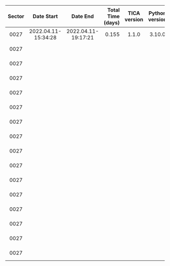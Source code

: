 |                             Sector|                         Date Start|                           Date End|                  Total Time (days)|                       TICA version|                     Python version|                               Host|                  conda Environment|                            Ref_FIN|                                CCD|                           Wing FAC|                       Contrast FAC|                         NRef_Stars|                     Ref_Star Tmags|                       N_Trim_Stars|      Ref_Bright Residuals (arcsec)|        Frac_of_FFIs >0.95Ref_Stars|                  AvgFrac Ref_Stars|           AvgFit Residual (arcsec)|            AvgFit Residual (pixel)|                 Flexible Apertures|                 TICA Runtime (sec)|                            N_cores|                 WCS1 Runtime (sec)|                            N_cores|                 WCS2 Runtime (sec)|                            N_cores|
|:---:|:---:|:---:|---:|:---:|:---:|:---:|:---:|:---:|:---:|:---:|:---:|---:|:---:|---:|---:|---:|---:|---:|---:|---:|:---:|---:|:---:|---:|:---:|---:|
|0027|                2022.04.11-15:34:28|                2022.04.11-19:17:21|                              0.155|                              1.1.0|                             3.10.0|                       roci.mit.edu|                    tica_production|                           00116500|                          cam1_ccd1|                                0.9|                                3.5|                                959|7.50-11.95|                                 41|                              1.162|0.76|0.97|1.056|0.05|                              fixed|                             485.30|                                 46|                             628.24|                                  1|                            7040.37|                                  1|
|0027|                                   |                                   |                                   |                                   |                                   |                                   |                                   |                                   |                          cam1_ccd2|                                0.9|                                3.5|                                977|7.50-11.94|                                 23|                              0.979|0.90|0.98|0.906|0.04|                              fixed|                                   |                                   |                             217.30|                                  1|                            5979.84|                                  1|
|0027|                                   |                                   |                                   |                                   |                                   |                                   |                                   |                                   |                          cam1_ccd3|                                0.9|                                3.5|                                962|7.50-11.48|                                 38|                              1.209|0.93|0.99|1.161|0.06|                              fixed|                                   |                                   |                             254.12|                                  1|                            6268.80|                                  1|
|0027|                                   |                                   |                                   |                                   |                                   |                                   |                                   |                                   |                          cam1_ccd4|                                0.9|                                3.5|                                950|7.50-11.98|                                 50|                              1.423|0.86|0.97|1.412|0.07|                              fixed|                                   |                                   |                             493.34|                                  1|                            6768.23|                                  1|
|0027|                                   |                                   |                                   |                                   |                                   |                                   |                                   |                                   |                          cam2_ccd1|                                0.9|                                3.5|                                973|7.50-11.70|                                 27|                              1.149|0.81|0.97|1.090|0.05|                              fixed|                             479.66|                                 46|                             245.78|                                  1|                            6190.70|                                  1|
|0027|                                   |                                   |                                   |                                   |                                   |                                   |                                   |                                   |                          cam2_ccd2|                                0.9|                                3.5|                                962|7.51-11.71|                                 25|                              1.132|0.60|0.95|1.093|0.05|                              fixed|                                   |                                   |                             140.34|                                  1|                            5800.11|                                  1|
|0027|                                   |                                   |                                   |                                   |                                   |                                   |                                   |                                   |                          cam2_ccd3|                                0.9|                                3.5|                                981|7.52-11.94|                                 18|                              1.048|0.90|0.98|1.031|0.05|                              fixed|                                   |                                   |                             158.57|                                  1|                            6504.41|                                  1|
|0027|                                   |                                   |                                   |                                   |                                   |                                   |                                   |                                   |                          cam2_ccd4|                                0.9|                                3.5|                                966|7.51-11.98|                                 34|                              1.089|0.99|1.00|1.013|0.05|                              fixed|                                   |                                   |                             296.29|                                  1|                            6807.27|                                  1|
|0027|                                   |                                   |                                   |                                   |                                   |                                   |                                   |                                   |                          cam3_ccd1|                                0.9|                                3.5|                                978|7.50-11.95|                                 22|                              1.001|1.00|1.00|0.921|0.05|                              fixed|                             479.64|                                 46|                             190.62|                                  1|                            6747.72|                                  1|
|0027|                                   |                                   |                                   |                                   |                                   |                                   |                                   |                                   |                          cam3_ccd2|                                0.9|                                3.5|                                975|7.50-11.93|                                 25|                              1.186|1.00|1.00|1.144|0.06|                              fixed|                                   |                                   |                             179.84|                                  1|                            6112.37|                                  1|
|0027|                                   |                                   |                                   |                                   |                                   |                                   |                                   |                                   |                          cam3_ccd3|                                0.9|                                3.5|                                972|7.52-11.92|                                 28|                              1.120|0.94|0.99|1.027|0.05|                              fixed|                                   |                                   |                             194.92|                                  1|                            6002.14|                                  1|
|0027|                                   |                                   |                                   |                                   |                                   |                                   |                                   |                                   |                          cam3_ccd4|                                0.9|                                3.5|                                979|7.50-11.99|                                 21|                              0.930|1.00|1.00|0.843|0.04|                              fixed|                                   |                                   |                             168.22|                                  1|                            6215.71|                                  1|
|0027|                                   |                                   |                                   |                                   |                                   |                                   |                                   |                                   |                          cam4_ccd1|                                0.9|                                3.5|                                962|7.51-11.85|                                 38|                              0.938|0.96|0.99|0.829|0.04|                              fixed|                             479.37|                                 46|                             334.42|                                  1|                            6939.14|                                  1|
|0027|                                   |                                   |                                   |                                   |                                   |                                   |                                   |                                   |                          cam4_ccd2|                                0.9|                                3.5|                                967|7.51-11.83|                                 33|                              1.075|0.98|0.99|0.963|0.05|                              fixed|                                   |                                   |                             292.02|                                  1|                            5555.46|                                  1|
|0027|                                   |                                   |                                   |                                   |                                   |                                   |                                   |                                   |                          cam4_ccd3|                                0.9|                                3.5|                                961|7.51-11.99|                                 39|                              1.179|0.73|0.97|1.116|0.06|                              fixed|                                   |                                   |                             300.88|                                  1|                            5923.09|                                  1|
|0027|                                   |                                   |                                   |                                   |                                   |                                   |                                   |                                   |                          cam4_ccd4|                                0.9|                                3.5|                                966|7.50-11.79|                                 34|                              1.033|0.97|0.98|0.957|0.05|                              fixed|                                   |                                   |                             232.88|                                  1|                            5988.21|                                  1|

